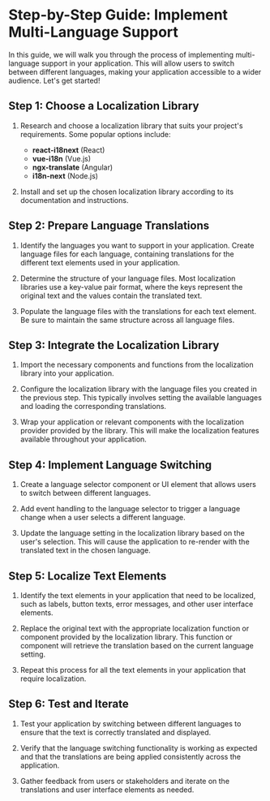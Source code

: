# Step-by-Step Guide: Implement Multi-Language Support

In this guide, we will walk you through the process of implementing multi-language support in your application. This will allow users to switch between different languages, making your application accessible to a wider audience. Let's get started!

## Step 1: Choose a Localization Library

1. Research and choose a localization library that suits your project's requirements. Some popular options include:

   - **react-i18next** (React)
   - **vue-i18n** (Vue.js)
   - **ngx-translate** (Angular)
   - **i18n-next** (Node.js)

2. Install and set up the chosen localization library according to its documentation and instructions.

## Step 2: Prepare Language Translations

1. Identify the languages you want to support in your application. Create language files for each language, containing translations for the different text elements used in your application.

2. Determine the structure of your language files. Most localization libraries use a key-value pair format, where the keys represent the original text and the values contain the translated text.

3. Populate the language files with the translations for each text element. Be sure to maintain the same structure across all language files.

## Step 3: Integrate the Localization Library

1. Import the necessary components and functions from the localization library into your application.

2. Configure the localization library with the language files you created in the previous step. This typically involves setting the available languages and loading the corresponding translations.

3. Wrap your application or relevant components with the localization provider provided by the library. This will make the localization features available throughout your application.

## Step 4: Implement Language Switching

1. Create a language selector component or UI element that allows users to switch between different languages.

2. Add event handling to the language selector to trigger a language change when a user selects a different language.

3. Update the language setting in the localization library based on the user's selection. This will cause the application to re-render with the translated text in the chosen language.

## Step 5: Localize Text Elements

1. Identify the text elements in your application that need to be localized, such as labels, button texts, error messages, and other user interface elements.

2. Replace the original text with the appropriate localization function or component provided by the localization library. This function or component will retrieve the translation based on the current language setting.

3. Repeat this process for all the text elements in your application that require localization.

## Step 6: Test and Iterate

1. Test your application by switching between different languages to ensure that the text is correctly translated and displayed.

2. Verify that the language switching functionality is working as expected and that the translations are being applied consistently across the application.

3. Gather feedback from users or stakeholders and iterate on the translations and user interface elements as needed.

